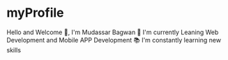 # myProfile
Hello and Welcome 👋, I'm Mudassar Bagwan 
🌱 I'm currently Leaning Web Development and Mobile APP Development 
📚 I'm constantly learning new skills
